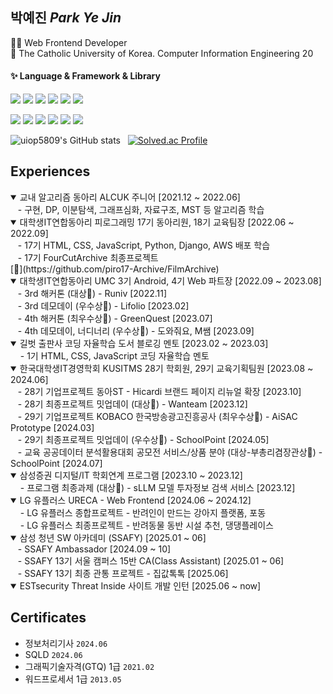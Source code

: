 <!--
**uiop5809/uiop5809** is a ✨ _special_ ✨ repository because its `README.md` (this file) appears on your GitHub profile.

Here are some ideas to get you started

- 🔭 I’m currently working on ...
- 🌱 I’m currently learning ...
- 👯 I’m looking to collaborate on ...
- 🤔 I’m looking for help with ...
- 💬 Ask me about ...
- 📫 How to reach me: ...
- 😄 Pronouns: ...
- ⚡ Fun fact: ....
-->

## 박예진 _Park Ye Jin_

👩‍💻 Web Frontend Developer  
📝 The Catholic University of Korea. Computer Information Engineering 20

#### ✨ Language & Framework & Library

<img src="https://img.shields.io/badge/HTML5-E34F26?style=flat&logo=HTML5&logoColor=white"/> <img src="https://img.shields.io/badge/CSS3-1572B6?style=flat&logo=CSS3&logoColor=white"/> <img src="https://img.shields.io/badge/JavaScript-F7DF1E?style=flat&logo=JavaScript&logoColor=white"/> <img src="https://img.shields.io/badge/TypeScript-3178C6?style=flat&logo=TypeScript&logoColor=white"/> <img src="https://img.shields.io/badge/React-61DAFB?style=flat&logo=React&logoColor=white"/> <img src="https://img.shields.io/badge/Next.js-000000?style=flat&logo=Next.js&logoColor=white"/>

<img src="https://img.shields.io/badge/ReactQuery-FF4154?style=flat&logo=reactQuery&logoColor=white"/> <img src="https://img.shields.io/badge/Storybook-FF4785?style=flat&logo=Storybook&logoColor=white"/> <img src="https://img.shields.io/badge/StyledComponents-DB7093?style=flat&logo=StyledComponents&logoColor=white"/> <img src="https://img.shields.io/badge/Recoil-0075EB?style=flat&logo=Recoil&logoColor=white"/> <img src="https://img.shields.io/badge/TailwindCSS-06B6D4?style=flat&logo=TailwindCSS&logoColor=white"/> <img src="https://img.shields.io/badge/Framer-0055FF?style=flat&logo=framer&logoColor=white"/>  <!-- [![Hits](https://hits.seeyoufarm.com/api/count/incr/badge.svg?url=https%3A%2F%2Fgithub.com%2Fuiop5809%2Fuiop5809.git&count_bg=%2379C83D&title_bg=%23555555&icon=&icon_color=%23E7E7E7&title=hits&edge_flat=false)] (https://hits.seeyoufarm.com) -->

![uiop5809's GitHub stats](https://github-readme-stats.vercel.app/api?username=uiop5809&show_icons=true&bg_color=00000000&title_color=F8418B&icon_color=F1D246&text_color=8C9196) &nbsp; [![Solved.ac Profile](http://mazassumnida.wtf/api/v2/generate_badge?boj=uiop5809)](https://solved.ac/uiop5809/)
<!-- [![Top Langs](https://github-readme-stats.vercel.app/api/top-langs/?username=uiop5809&layout=compact&hide=jupyter%20notebook&theme=transparent&show_icons=true&line_height=18&title_color=F8418B&bord3D3D&text_color=8C9196)](https://github.com/anuraghazra/github-readme-stats) &nbsp;&nbsp;&nbsp; -->

## Experiences
<details open>
  <summary>교내 알고리즘 동아리 ALCUK 주니어 [2021.12 ~ 2022.06]</summary>
  &nbsp;&nbsp;&nbsp;- 구현, DP, 이분탐색, 그래프심화, 자료구조, MST 등 알고리즘 학습
</details>

<details open> 
  <summary>대학생IT연합동아리 피로그래밍 17기 동아리원, 18기 교육팀장 [2022.06 ~ 2022.09]</summary>
  &nbsp;&nbsp;&nbsp;- 17기 HTML, CSS, JavaScript, Python, Django, AWS 배포 학습 <br/>
  &nbsp;&nbsp;&nbsp;- 17기 FourCutArchive 최종프로젝트 <br/> [🔗](https://github.com/piro17-Archive/FilmArchive)
</details>
  
<details open> 
  <summary>대학생IT연합동아리 UMC 3기 Android, 4기 Web 파트장 [2022.09 ~ 2023.08] </summary>  
  &nbsp;&nbsp;&nbsp;- 3rd 해커톤 (대상🥇) - Runiv [2022.11]  <br/>
  &nbsp;&nbsp;&nbsp;- 3rd 데모데이 (우수상🏅) - Lifolio [2023.02]   <br/>
  &nbsp;&nbsp;&nbsp;- 4th 해커톤 (최우수상🥇) - GreenQuest [2023.07]   <br/>
  &nbsp;&nbsp;&nbsp;- 4th 데모데이, 너디너리 (우수상🏅) - 도와줘요, M쌤 [2023.09] 
</details>

<details open>
  <summary>길벗 출판사 코딩 자율학습 도서 블로깅 멘토 [2023.02 ~ 2023.03]</summary>
  &nbsp;&nbsp;&nbsp; - 1기 HTML, CSS, JavaScript 코딩 자율학습 멘토
</details>

<details open>
  <summary>한국대학생IT경영학회 KUSITMS 28기 학회원, 29기 교육기획팀원 [2023.08 ~ 2024.06] </summary>
  &nbsp;&nbsp;&nbsp;- 28기 기업프로젝트 동아ST - Hicardi 브랜드 페이지 리뉴얼 확장 [2023.10]<br/>
  &nbsp;&nbsp;&nbsp;- 28기 최종프로젝트 밋업데이 (대상🥇) - Wanteam [2023.12]<br/>
  &nbsp;&nbsp;&nbsp;- 29기 기업프로젝트 KOBACO 한국방송광고진흥공사 (최우수상🏅) - AiSAC Prototype  [2024.03]<br/>
  &nbsp;&nbsp;&nbsp;- 29기 최종프로젝트 밋업데이 (우수상🏅) - SchoolPoint [2024.05]<br/>
  &nbsp;&nbsp;&nbsp;- 교육 공공데이터 분석활용대회 공모전 서비스/상품 분야 (대상-부총리겸장관상🏅) - SchoolPoint [2024.07]
</details>

<details open>
  <summary> 삼성증권 디지털/IT 학회연계 프로그램 [2023.10 ~ 2023.12] </summary> 
  &nbsp;&nbsp;&nbsp; - 프로그램 최종과제 (대상🥇) - sLLM 모델 투자정보 검색 서비스 [2023.12]
</details>

<details open>
  <summary>LG 유플러스 URECA - Web Frontend [2024.06 ~ 2024.12]</summary>
  &nbsp;&nbsp;&nbsp; - LG 유플러스 종합프로젝트 - 반려인이 만드는 강아지 플랫폼, 포동 <br/>
  &nbsp;&nbsp;&nbsp; - LG 유플러스 최종프로젝트 - 반려동물 동반 시설 추천, 댕댕플레이스
</details>
  
<details open>
  <summary>삼성 청년 SW 아카데미 (SSAFY) [2025.01 ~ 06] </summary>
  &nbsp;&nbsp;&nbsp;- SSAFY Ambassador [2024.09 ~ 10] <br />
  &nbsp;&nbsp;&nbsp;- SSAFY 13기 서울 캠퍼스 15반 CA(Class Assistant) [2025.01 ~ 06] <br />
  &nbsp;&nbsp;&nbsp;- SSAFY 13기 최종 관통 프로젝트 - 집값톡톡 [2025.06]
</details>

<details open>
  <summary>ESTsecurity Threat Inside 사이트 개발 인턴 [2025.06 ~ now] </summary>
</details>

## Certificates
* 정보처리기사 `2024.06`
* SQLD `2024.06`
* 그래픽기술자격(GTQ) 1급 `2021.02`
* 워드프로세서 1급 `2013.05`




